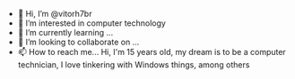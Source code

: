 - 👋 Hi, I’m @vitorh7br
- 👀 I’m interested in computer technology 
- 🌱 I’m currently learning ...
- 💞️ I’m looking to collaborate on ...
- 📫 How to reach me... Hi, I'm 15 years old, my dream is to be a computer technician, I love tinkering with Windows things, among others

<!---
vitorh7br/vitorh7br is a ✨ special ✨ repository because its `README.md` (this file) appears on your GitHub profile.
You can click the Preview link to take a look at your changes.
--->
